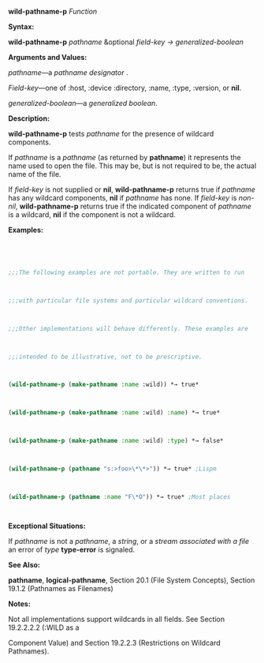 **wild-pathname-p** *Function* 



**Syntax:** 



**wild-pathname-p** *pathname* &optional *field-key → generalized-boolean* 



**Arguments and Values:** 



*pathname*—a *pathname designator* . 



*Field-key*—one of :host, :device :directory, :name, :type, :version, or **nil**. 



*generalized-boolean*—a *generalized boolean*. 



**Description:** 



**wild-pathname-p** tests *pathname* for the presence of wildcard components. 



If *pathname* is a *pathname* (as returned by **pathname**) it represents the name used to open the file. This may be, but is not required to be, the actual name of the file. 



If *field-key* is not supplied or **nil**, **wild-pathname-p** returns true if *pathname* has any wildcard components, **nil** if *pathname* has none. If *field-key* is *non-nil*, **wild-pathname-p** returns true if the indicated component of *pathname* is a wildcard, **nil** if the component is not a wildcard. 



**Examples:**
```lisp
 



;;;The following examples are not portable. They are written to run 



;;;with particular file systems and particular wildcard conventions. 



;;;Other implementations will behave differently. These examples are 



;;;intended to be illustrative, not to be prescriptive. 



(wild-pathname-p (make-pathname :name :wild)) *→ true* 



(wild-pathname-p (make-pathname :name :wild) :name) *→ true* 



(wild-pathname-p (make-pathname :name :wild) :type) *→ false* 



(wild-pathname-p (pathname "s:>foo>\*\*>")) *→ true* ;Lispm 



(wild-pathname-p (pathname :name "F\*O")) *→ true* ;Most places 




```
**Exceptional Situations:** 



If *pathname* is not a *pathname*, a *string*, or a *stream associated with a file* an error of *type* **type-error** is signaled. 



**See Also:** 



**pathname**, **logical-pathname**, Section 20.1 (File System Concepts), Section 19.1.2 (Pathnames as Filenames) 



**Notes:** 



Not all implementations support wildcards in all fields. See Section 19.2.2.2.2 (:WILD as a 



 



 



Component Value) and Section 19.2.2.3 (Restrictions on Wildcard Pathnames). 



